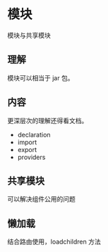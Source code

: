 # 模块
模块与共享模块

## 理解
模块可以相当于 jar 包。

## 内容
更深层次的理解还得看文档。
* declaration
* import
* export
* providers

## 共享模块
可以解决组件公用的问题

## 懒加载
结合路由使用，loadchildren 方法
